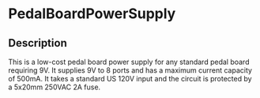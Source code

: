 # PedalBoardPowerSupply

## Description
This is a low-cost pedal board power supply for any standard pedal board requiring 9V. It supplies 9V to 8 ports and has a maximum current capacity of 500mA. It takes a standard US 120V input and the circuit is protected by a 5x20mm 250VAC 2A fuse.
